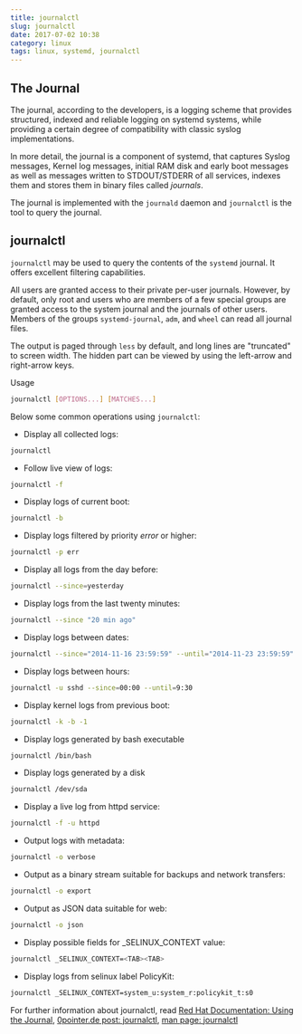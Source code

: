 ```yaml
---
title: journalctl
slug: journalctl
date: 2017-07-02 10:38
category: linux
tags: linux, systemd, journalctl
---
```


## The Journal

The journal, according to the developers, is a logging scheme that provides structured, indexed and reliable logging on systemd systems, while providing a certain degree of compatibility with classic syslog implementations.

In more detail, the journal is a component of systemd, that captures Syslog messages, Kernel log messages, initial RAM disk and early boot messages as well as messages written to STDOUT/STDERR of all services, indexes them and stores them in binary files called _journals_.

The journal is implemented with the `journald` daemon and `journalctl` is the tool to query the journal.

## journalctl

`journalctl` may be used to query the contents of the `systemd` journal. It offers excellent filtering capabilities.

All users are granted access to their private per-user journals. However, by default, only root and users who are members of a few special groups are granted access to the system journal and the journals of other users. Members of the groups `systemd-journal`, `adm`, and `wheel` can read all journal files.

The output is paged through `less` by default, and long lines are "truncated" to screen width. The hidden part can be viewed by using the left-arrow and right-arrow keys.

Usage
```bash
journalctl [OPTIONS...] [MATCHES...]
```

Below some common operations using `journalctl`:

- Display all collected logs:
```bash
journalctl
```

- Follow live view of logs:
```bash
journalctl -f
```

- Display logs of current boot:
```bash
journalctl -b
```

- Display logs filtered by priority _error_ or higher:
```bash
journalctl -p err
```

- Display all logs from the day before:
```bash
journalctl --since=yesterday
```

- Display logs from the last twenty minutes:
```bash
journalctl --since "20 min ago"
```

- Display logs between dates:
```bash
journalctl --since="2014-11-16 23:59:59" --until="2014-11-23 23:59:59"
```

- Display logs between hours:
```bash
journalctl -u sshd --since=00:00 --until=9:30
```

- Display kernel logs from previous boot:
```bash
journalctl -k -b -1
```

- Display logs generated by bash executable
```bash
journalctl /bin/bash
```

- Display logs generated by a disk
```bash
journalctl /dev/sda
```

- Display a live log from httpd service:
```bash
journalctl -f -u httpd
```

- Output logs with metadata:
```bash
journalctl -o verbose
```

- Output as a binary stream suitable for backups and network transfers:
```bash
journalctl -o export
```

- Output as JSON data suitable for web:
```bash
journalctl -o json
```

- Display possible fields for _SELINUX_CONTEXT value:
```bash
journalctl _SELINUX_CONTEXT=<TAB><TAB>
```

- Display logs from selinux label PolicyKit:
```bash
journalctl _SELINUX_CONTEXT=system_u:system_r:policykit_t:s0
```

For further information about journalctl, read [Red Hat Documentation: Using the Journal](https://access.redhat.com/documentation/en-US/Red_Hat_Enterprise_Linux/7/html/System_Administrators_Guide/s1-Using_the_Journal.html), [0pointer.de post: journalctl](http://0pointer.de/blog/projects/journalctl.html), [man page: journalctl](https://www.freedesktop.org/software/systemd/man/journalctl.html)
